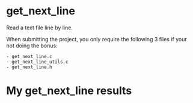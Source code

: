 # get_next_line
Read a text file line by line. 

When submitting the project, you only require the following 3 files if your not doing the bonus:

    - get_next_line.c
    - get_next_line_utils.c
    - get_next_line.h

# My get_next_line results
